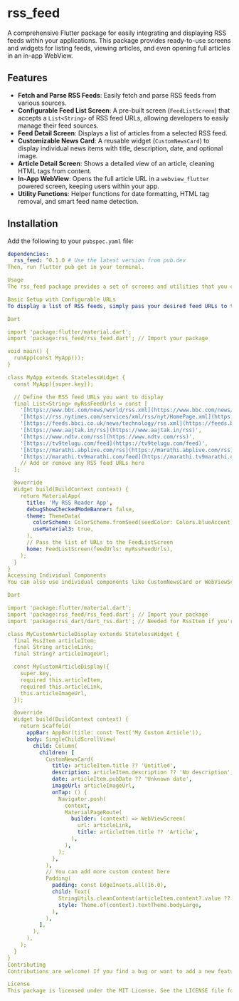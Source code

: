 # rss_feed

A comprehensive Flutter package for easily integrating and displaying RSS feeds within your applications. This package provides ready-to-use screens and widgets for listing feeds, viewing articles, and even opening full articles in an in-app WebView.

## Features

* **Fetch and Parse RSS Feeds**: Easily fetch and parse RSS feeds from various sources.
* **Configurable Feed List Screen**: A pre-built screen (`FeedListScreen`) that accepts a `List<String>` of RSS feed URLs, allowing developers to easily manage their feed sources.
* **Feed Detail Screen**: Displays a list of articles from a selected RSS feed.
* **Customizable News Card**: A reusable widget (`CustomNewsCard`) to display individual news items with title, description, date, and optional image.
* **Article Detail Screen**: Shows a detailed view of an article, cleaning HTML tags from content.
* **In-App WebView**: Opens the full article URL in a `webview_flutter` powered screen, keeping users within your app.
* **Utility Functions**: Helper functions for date formatting, HTML tag removal, and smart feed name detection.

## Installation

Add the following to your `pubspec.yaml` file:

```yaml
dependencies:
  rss_feed: ^0.1.0 # Use the latest version from pub.dev
Then, run flutter pub get in your terminal.

Usage
The rss_feed package provides a set of screens and utilities that you can directly integrate into your Flutter application.

Basic Setup with Configurable URLs
To display a list of RSS feeds, simply pass your desired feed URLs to the FeedListScreen:

Dart

import 'package:flutter/material.dart';
import 'package:rss_feed/rss_feed.dart'; // Import your package

void main() {
  runApp(const MyApp());
}

class MyApp extends StatelessWidget {
  const MyApp({super.key});

  // Define the RSS feed URLs you want to display
  final List<String> myRssFeedUrls = const [
    '[https://www.bbc.com/news/world/rss.xml](https://www.bbc.com/news/world/rss.xml)',
    '[https://rss.nytimes.com/services/xml/rss/nyt/HomePage.xml](https://rss.nytimes.com/services/xml/rss/nyt/HomePage.xml)',
    '[https://feeds.bbci.co.uk/news/technology/rss.xml](https://feeds.bbci.co.uk/news/technology/rss.xml)',
    '[https://www.aajtak.in/rss](https://www.aajtak.in/rss)',
    '[https://www.ndtv.com/rss](https://www.ndtv.com/rss)',
    '[https://tv9telugu.com/feed](https://tv9telugu.com/feed)',
    '[https://marathi.abplive.com/rss](https://marathi.abplive.com/rss)',
    '[https://marathi.tv9marathi.com/feed](https://marathi.tv9marathi.com/feed)',
    // Add or remove any RSS feed URLs here
  ];

  @override
  Widget build(BuildContext context) {
    return MaterialApp(
      title: 'My RSS Reader App',
      debugShowCheckedModeBanner: false,
      theme: ThemeData(
        colorScheme: ColorScheme.fromSeed(seedColor: Colors.blueAccent),
        useMaterial3: true,
      ),
      // Pass the list of URLs to the FeedListScreen
      home: FeedListScreen(feedUrls: myRssFeedUrls),
    );
  }
}
Accessing Individual Components
You can also use individual components like CustomNewsCard or WebViewScreen independently if you want to build your own custom UI flow. The utility functions (FeedParser, StringUtils, UrlUtils) are also publicly accessible.

Dart

import 'package:flutter/material.dart';
import 'package:rss_feed/rss_feed.dart'; // Import your package
import 'package:rss_dart/dart_rss.dart'; // Needed for RssItem if you're parsing manually

class MyCustomArticleDisplay extends StatelessWidget {
  final RssItem articleItem;
  final String articleLink;
  final String? articleImageUrl;

  const MyCustomArticleDisplay({
    super.key,
    required this.articleItem,
    required this.articleLink,
    this.articleImageUrl,
  });

  @override
  Widget build(BuildContext context) {
    return Scaffold(
      appBar: AppBar(title: const Text('My Custom Article')),
      body: SingleChildScrollView(
        child: Column(
          children: [
            CustomNewsCard(
              title: articleItem.title ?? 'Untitled',
              description: articleItem.description ?? 'No description',
              date: articleItem.pubDate ?? 'Unknown date',
              imageUrl: articleImageUrl,
              onTap: () {
                Navigator.push(
                  context,
                  MaterialPageRoute(
                    builder: (context) => WebViewScreen(
                      url: articleLink,
                      title: articleItem.title ?? 'Article',
                    ),
                  ),
                );
              },
            ),
            // You can add more custom content here
            Padding(
              padding: const EdgeInsets.all(16.0),
              child: Text(
                StringUtils.cleanContent(articleItem.content?.value ?? articleItem.description ?? ''),
                style: Theme.of(context).textTheme.bodyLarge,
              ),
            ),
          ],
        ),
      ),
    );
  }
}
Contributing
Contributions are welcome! If you find a bug or want to add a new feature, please open an issue or submit a pull request on the GitHub repository.

License
This package is licensed under the MIT License. See the LICENSE file for more details.